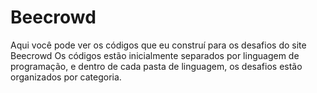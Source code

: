 # Beecrowd
Aqui você pode ver os códigos que eu construí para os desafios do site Beecrowd
Os códigos estão inicialmente separados por linguagem de programação, e dentro de cada pasta de linguagem, os desafios estão organizados por categoria.
